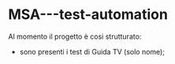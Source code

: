 # MSA---test-automation
Al momento il progetto è cosi strutturato:
- sono presenti i test di Guida TV (solo nome);
